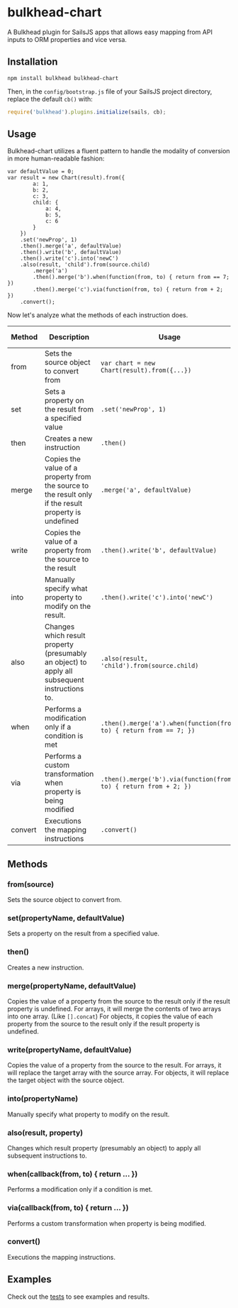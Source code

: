 bulkhead-chart
==============

A Bulkhead plugin for SailsJS apps that allows easy mapping from API inputs to ORM properties and vice versa.

## Installation

`npm install bulkhead bulkhead-chart`

Then, in the `config/bootstrap.js` file of your SailsJS project directory, replace the default `cb()` with:

```javascript
require('bulkhead').plugins.initialize(sails, cb);
```

## Usage

Bulkhead-chart utilizes a fluent pattern to handle the modality of conversion in more human-readable fashion:

```
var defaultValue = 0;
var result = new Chart(result).from({
		a: 1,
		b: 2,
		c: 3,
		child: {
			a: 4,
			b: 5,
			c: 6
		}
	})
	.set('newProp', 1)
	.then().merge('a', defaultValue)
	.then().write('b', defaultValue)
	.then().write('c').into('newC')
	.also(result, 'child').from(source.child)
		.merge('a') 
		.then().merge('b').when(function(from, to) { return from == 7; })
		.then().merge('c').via(function(from, to) { return from + 2; })
	.convert();
```

Now let's analyze what the methods of each instruction does.

| Method  | Description                                                                                           | Usage                                                                | Traditional Equivalent                                                                     |
|---------|-------------------------------------------------------------------------------------------------------|----------------------------------------------------------------------|--------------------------------------------------------------------------------------------|
| from    | Sets the source object to convert from                                                                | `var chart = new Chart(result).from({...})`                          | `var result = {};`                                                                           |
| set     | Sets a property on the result from a specified value                                                  | `.set('newProp', 1)`                                                 | `result.newProp = 1;`                                                                      |
| then    | Creates a new instruction                                                                             | `.then()`                                                            | `;`                                                                                        |
| merge   | Copies the value of a property from the source to the result only if the result property is undefined | `.merge('a', defaultValue)`                                          | `if(result.a === undefined) result.a = source.a \|\| defaultValue;`                        |
| write   | Copies the value of a property from the source to the result                                          | `.then().write('b', defaultValue)`                                   | `result.b = source.b \|\| defaultValue;`                                                   |
| into    | Manually specify what property to modify on the result.                                               | `.then().write('c').into('newC')`                                    | `result.newC = source.c;`                                                                  |
| also    | Changes which result property (presumably an object) to apply all subsequent instructions to.         | `.also(result, 'child').from(source.child)`                          | `result.child = source.child || {};`                                                       | 
| when    | Performs a modification only if a condition is met                                                    | `.then().merge('a').when(function(from, to) { return from == 7; })`  | `if(result.child.a === undefined && source.child.a == 7) result.child.a = source.child.a;` |
| via     | Performs a custom transformation when property is being modified                                      | `.then().merge('b').via(function(from, to) { return from + 2; })`    | `if(result.child.b === undefined) result.child.b = source.child.b + 2;`                    |
| convert | Executions the mapping instructions                                                                   | `.convert()`                                                         |                                                                                            |

## Methods

### from(source)
Sets the source object to convert from.

### set(propertyName, defaultValue)
Sets a property on the result from a specified value.

### then()
Creates a new instruction.

### merge(propertyName, defaultValue)
Copies the value of a property from the source to the result only if the result property is undefined.
For arrays, it will merge the contents of two arrays into one array.  (Like ```[].concat```)
For objects, it copies the value of each property from the source to the result only if the result property is undefined.

### write(propertyName, defaultValue)
Copies the value of a property from the source to the result.
For arrays, it will replace the target array with the source array.
For objects, it will replace the target object with the source object.

### into(propertyName)
Manually specify what property to modify on the result.

### also(result, property)
Changes which result property (presumably an object) to apply all subsequent instructions to. 

### when(callback(from, to) { return ... })
Performs a modification only if a condition is met.

### via(callback(from, to) { return ... })
Performs a custom transformation when property is being modified.

### convert()
Executions the mapping instructions.

## Examples

Check out the [tests](test/Test.js) to see examples and results.